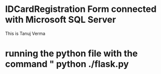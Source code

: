 # IDCardRegistration Form connected with Microsoft SQL Server
<html>
  <body>
    <p> This is Tanuj Verma </p>
    <h1> running the python file with the command " python ./flask.py </h1>
  </body>
  
  
</html>
